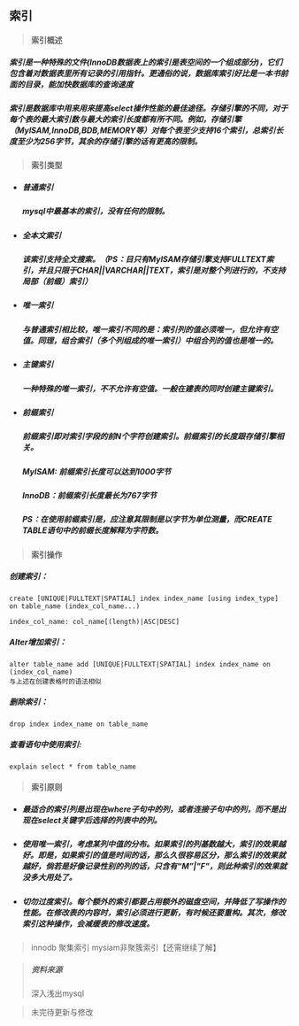 ## 索引



> #### 索引概述

#####  	索引是一种特殊的文件(InnoDB数据表上的索引是表空间的一个组成部分)，它们包含着对数据表里所有记录的引用指针。更通俗的说，数据库索引好比是一本书前面的目录，能加快数据库的查询速度 

##### 	索引是数据库中用来用来提高select操作性能的最佳途径。存储引擎的不同，对于每个表的最大索引数与最大的索引长度都有所不同。例如，存储引擎（MyISAM,InnoDB,BDB,MEMORY等）对每个表至少支持16个索引，总索引长度至少为256字节，其余的存储引擎的话有更高的限制。



> #### 索引类型

* ##### 普通索引

  ##### mysql中最基本的索引，没有任何的限制。

* ##### 全本文索引

  ##### 该索引支持全文搜索。（PS：目只有MyISAM存储引擎支持FULLTEXT索引，并且只限于CHAR||VARCHAR||TEXT，索引是对整个列进行的，不支持局部（前缀）索引）

* ##### 唯一索引

  ##### 与普通索引相比较，唯一索引不同的是：索引列的值必须唯一，但允许有空值。同理，组合索引（多个列组成的唯一索引）中组合列的值也是唯一的。

* ##### 主键索引

  ##### 一种特殊的唯一索引，不不允许有空值。一般在建表的同时创建主键索引。	

* ##### 前缀索引

  ##### 前缀索引即对索引字段的前N个字符创建索引。前缀索引的长度跟存储引擎相关。

  ##### MyISAM:  前缀索引长度可以达到1000字节

  ##### InnoDB：前缀索引长度最长为767字节

  ##### PS：在使用前缀索引是，应注意其限制是以字节为单位测量，而CREATE TABLE语句中的前缀长度解释为字符数。



> #### 	索引操作

##### 创建索引：

```
create [UNIQUE|FULLTEXT|SPATIAL] index index_name [using index_type] on table_name (index_col_name...)

index_col_name: col_name[(length)|ASC|DESC]
```

##### Alter增加索引：

```
alter table_name add [UNIQUE|FULLTEXT|SPATIAL] index index_name on
(index_col_name)
与上述在创建表格时的语法相似
```

##### 删除索引：

```
drop index index_name on table_name
```

##### 查看语句中使用索引:

```
explain select * from table_name
```



> #### 索引原则



* ##### 最适合的索引列是出现在where子句中的列，或者连接子句中的列，而不是出现在select关键字后选择的列表中的列。

* ##### 使用唯一索引，考虑某列中值的分布。如果索引的列基数越大，索引的效果越好。即是，如果索引的值是时间的话，那么久很容易区分，那么索引的效果就越好，倘若是好像记录性别的列的话，只含有“M”|"F"，则此种索引的效果就没多大用处了。

* ##### 切勿过度索引。每个额外的索引都要占用额外的磁盘空间，并降低了写操作的性能。在修改表的内容时，索引必须进行更新，有时候还要重构。其次，修改索引这种操作，会减缓表的修改速度。

> innodb 聚集索引 mysiam非聚簇索引【还需继续了解】

> ##### 资料来源
>
> 深入浅出mysql



> 未完待更新与修改